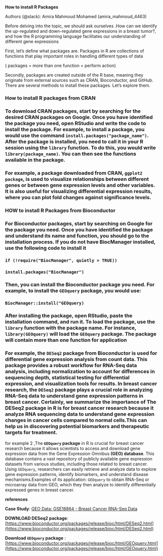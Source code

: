 **How to install R Packages** 

Authors (@slack): Amira Mahmoud Mohamed (amira_mahmoud_4463)

Before delving into the topic, we should ask ourselves .How can we identify the up-regulated and down-regulated gene expressions in a breast tumor?, and how the R programming language facilitates our understanding of different gene expressions

First, let’s define what packages are. Packages in R are collections of functions that play important roles in handling different types of data

 ( packages \= more than one function \= perform action) 

Secondly, packages are created outside of the R base, meaning they originate from external sources such as CRAN, Bioconductor, and GitHub. There are several methods to install these packages. Let’s explore them.



### **How to install R packages from CRAN**

### To download CRAN packages, start by searching for the desired CRAN packages on Google. Once you have identified the package you need, open RStudio and write the code to install the package. For example, to install a package, you would use the command `install.packages("package_name")`. After the package is installed, you need to call it in your R session using the `library` function. To do this, you would write `library(package_name)`. You can then see the functions available in the package.

### For example, a package downloaded from CRAN, **`ggplot2 package`,** is used to visualize relationships between different genes or between gene expression levels and other variables. It is also useful for visualizing differential expression results, where you can plot fold changes against significance levels.

### **HOW to install R Packages from Bioconductor** 

### For Bioconductor packages, start by searching on Google for the package you need. Once you have identified the package and understand its name and function, you should go to the installation process. If you do not have BiocManager installed, use the following code to install it

### `if (!require("BiocManager", quietly = TRUE))`

###     `install.packages("BiocManager")`

### Then, you can install the Bioconductor package you need. For example, to install the `GEOquery` package, you would use:

### `BiocManager::install("GEOquery)`

### After installing the package, open RStudio, paste the installation command, and run it. To load the package, use the `library` function with the package name. For instance, `library(GEOquery)` will load the `GEOquery` package. The package will contain more than one function for application




### For example, the **`DESeq2` package** from Bioconductor is used for differential gene expression analysis from count data. This package provides a robust workflow for RNA-Seq data analysis, including normalization to account for differences in sequencing depth, statistical testing for differential expression, and visualization tools for results. In breast cancer research, the `DESeq2` package plays a crucial role in analyzing RNA-Seq data to understand gene expression patterns in breast cancer. Certainly, we summarize the importance of The DESeq2 package in R is for breast cancer research because it analyze RNA sequencing data to understand gene expression changes in cancer cells compared to normal cells.This can help us in discovering potential biomarkers and therapeutic targets for treatment. 

for example 2 ,The **`GEOquery` package** in R is crucial for breast cancer research because it allows scientists to access and download gene expression data from the Gene Expression Omnibus **(GEO) database**. This database contains a vast repository of publicly available gene expression datasets from various studies, including those related to breast cancer. Using `GEOquery`, researchers can easily retrieve and analyze data to explore gene expression patterns, identify biomarkers, and understand disease mechanisms.Examples of its application: `GEOquery` to obtain RNA-Seq or microarray data from GEO, which they then analyze to identify differentially expressed genes in breast cancer.

**references**

**Case Study**: [GEO Data: GSE18864 \- Breast Cancer RNA-Seq Data](https://www.ncbi.nlm.nih.gov/geo/query/acc.cgi?acc=GSE18864)

**DOWNLOAD DESeq2 package**:                  [https://www.bioconductor.org/packages/release/bioc/html/DESeq2.html](https://www.bioconductor.org/packages/release/bioc/html/DESeq2.html) 

**Download  `GEOquery` package** : [https://www.bioconductor.org/packages/release/bioc/html/GEOquery.html](https://www.bioconductor.org/packages/release/bioc/html/GEOquery.html)

